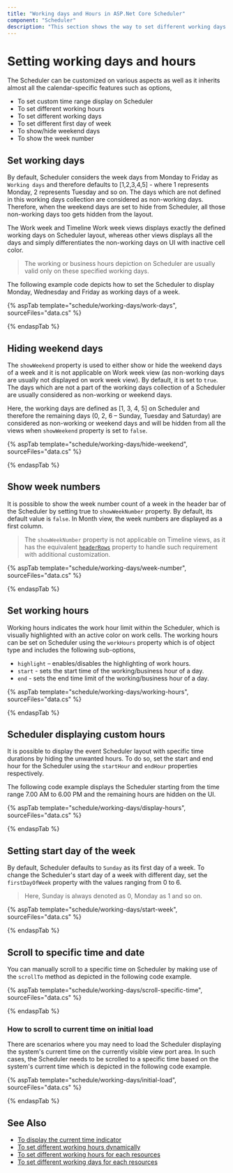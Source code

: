 ```yaml
---
title: "Working days and Hours in ASP.Net Core Scheduler"
component: "Scheduler"
description: "This section shows the way to set different working days and hours, start and end hours, and start day of the week on Scheduler."
---
```


# Setting working days and hours

The Scheduler can be customized on various aspects as well as it inherits almost all the calendar-specific features such as options,

* To set custom time range display on Scheduler
* To set different working hours
* To set different working days
* To set different first day of week
* To show/hide weekend days
* To show the week number

## Set working days

By default, Scheduler considers the week days from Monday to Friday as `Working days` and therefore defaults to [1,2,3,4,5] - where 1 represents Monday, 2 represents Tuesday and so on. The days which are not defined in this working days collection are considered as non-working days. Therefore, when the weekend days are set to hide from Scheduler, all those non-working days too gets hidden from the layout.

The Work week and Timeline Work week views displays exactly the defined working days on Scheduler layout, whereas other views displays all the days and simply differentiates the non-working days on UI with inactive cell color.

> The working or business hours depiction on Scheduler are usually valid only on these specified working days.

The following example code depicts how to set the Scheduler to display Monday, Wednesday and Friday as working days of a week.

{% aspTab template="schedule/working-days/work-days", sourceFiles="data.cs"  %}

{% endaspTab %}

## Hiding weekend days

The `showWeekend` property is used to either show or hide the weekend days of a week and it is not applicable on Work week view (as non-working days are usually not displayed on work week view). By default, it is set to `true`. The days which are not a part of the working days collection of a Scheduler are usually considered as non-working or weekend days.

Here, the working days are defined as [1, 3, 4, 5] on Scheduler and therefore the remaining days (0, 2, 6 – Sunday, Tuesday and Saturday) are considered as non-working or weekend days and will be hidden from all the views when `showWeekend` property is set to `false`.

{% aspTab template="schedule/working-days/hide-weekend", sourceFiles="data.cs"  %}

{% endaspTab %}

## Show week numbers

It is possible to show the week number count of a week in the header bar of the Scheduler by setting true to `showWeekNumber` property. By default, its default value is `false`. In Month view, the week numbers are displayed as a first column.

> The `showWeekNumber` property is not applicable on Timeline views, as it has the equivalent [`headerRows`](./header-rows/#display-week-numbers-in-timeline-views) property to handle such requirement with additional customization.

{% aspTab template="schedule/working-days/week-number", sourceFiles="data.cs"  %}

{% endaspTab %}

## Set working hours

Working hours indicates the work hour limit within the Scheduler, which is visually highlighted with an active color on work cells. The working hours can be set on Scheduler using the `workHours` property which is of object type and includes the following sub-options,

* `highlight` – enables/disables the highlighting of work hours.
* `start` - sets the start time of the working/business hour of a day.
* `end` - sets the end time limit of the working/business hour of a day.

{% aspTab template="schedule/working-days/working-hours", sourceFiles="data.cs"  %}

{% endaspTab %}

## Scheduler displaying custom hours

It is possible to display the event Scheduler layout with specific time durations by hiding the unwanted hours. To do so, set the start and end hour for the Scheduler using the `startHour` and `endHour` properties respectively.

The following code example displays the Scheduler starting from the time range 7.00 AM to 6.00 PM and the remaining hours are hidden on the UI.

{% aspTab template="schedule/working-days/display-hours", sourceFiles="data.cs"  %}

{% endaspTab %}

## Setting start day of the week

By default, Scheduler defaults to `Sunday` as its first day of a week. To change the Scheduler's start day of a week with different day, set the `firstDayOfWeek` property with the values ranging from 0 to 6.

> Here, Sunday is always denoted as 0, Monday as 1 and so on.

{% aspTab template="schedule/working-days/start-week", sourceFiles="data.cs"  %}

{% endaspTab %}

## Scroll to specific time and date

You can manually scroll to a specific time on Scheduler by making use of the `scrollTo` method as depicted in the following code example.

{% aspTab template="schedule/working-days/scroll-specific-time", sourceFiles="data.cs"  %}

{% endaspTab %}

### How to scroll to current time on initial load

There are scenarios where you may need to load the Scheduler displaying the system's current time on the currently visible view port area. In such cases, the Scheduler needs to be scrolled to a specific time based on the system's current time which is depicted in the following code example.

{% aspTab template="schedule/working-days/initial-load", sourceFiles="data.cs"  %}

{% endaspTab %}

## See Also

* [To display the current time indicator](./timescale/#highlighting-current-date-and-time)
* [To set different working hours dynamically](./how-to/set-different-work-hours)
* [To set different working hours for each resources](./resources/#set-different-work-hours)
* [To set different working days for each resources](./resources/#set-different-work-days)